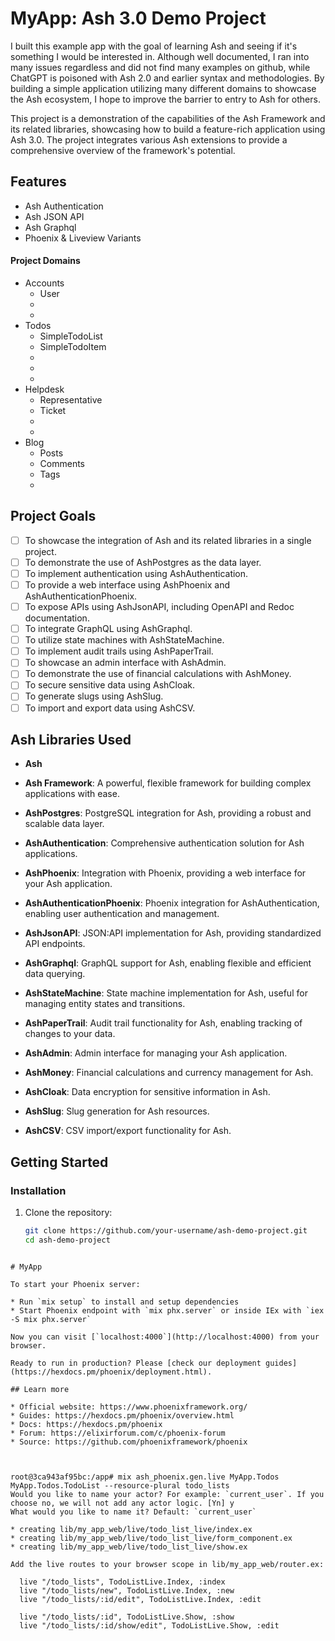 # MyApp: Ash 3.0 Demo Project

I built this example app with the goal of learning Ash and seeing if it's something I would be interested in. Although well documented, I ran into many issues regardless and did not find many examples on github, while ChatGPT is poisoned with Ash 2.0 and earlier syntax and methodologies. By building a simple application utilizing many different domains to showcase the Ash ecosystem, I hope to improve the barrier to entry to Ash for others.

This project is a demonstration of the capabilities of the Ash Framework and its related libraries, showcasing how to build a feature-rich application using Ash 3.0. The project integrates various Ash extensions to provide a comprehensive overview of the framework's potential.

## Features
- Ash Authentication
- Ash JSON API
- Ash Graphql
- Phoenix & Liveview Variants

#### Project Domains
- Accounts
  - User
  - 
  - 
- Todos
  - SimpleTodoList
  - SimpleTodoItem
  - 
  - 
  - 
- Helpdesk
  - Representative
  - Ticket
  - 
  - 
- Blog
  - Posts
  - Comments
  - Tags
  - 

## Project Goals
- [ ] To showcase the integration of Ash and its related libraries in a single project.
- [ ] To demonstrate the use of AshPostgres as the data layer.
- [ ] To implement authentication using AshAuthentication.
- [ ] To provide a web interface using AshPhoenix and AshAuthenticationPhoenix.
- [ ] To expose APIs using AshJsonAPI, including OpenAPI and Redoc documentation.
- [ ] To integrate GraphQL using AshGraphql.
- [ ] To utilize state machines with AshStateMachine.
- [ ] To implement audit trails using AshPaperTrail.
- [ ] To showcase an admin interface with AshAdmin.
- [ ] To demonstrate the use of financial calculations with AshMoney.
- [ ] To secure sensitive data using AshCloak.
- [ ] To generate slugs using AshSlug.
- [ ] To import and export data using AshCSV.

## Ash Libraries Used
- **Ash**

- **Ash Framework**: A powerful, flexible framework for building complex applications with ease.
- **AshPostgres**: PostgreSQL integration for Ash, providing a robust and scalable data layer.
- **AshAuthentication**: Comprehensive authentication solution for Ash applications.
- **AshPhoenix**: Integration with Phoenix, providing a web interface for your Ash application.
- **AshAuthenticationPhoenix**: Phoenix integration for AshAuthentication, enabling user authentication and management.
- **AshJsonAPI**: JSON:API implementation for Ash, providing standardized API endpoints.
- **AshGraphql**: GraphQL support for Ash, enabling flexible and efficient data querying.
- **AshStateMachine**: State machine implementation for Ash, useful for managing entity states and transitions.
- **AshPaperTrail**: Audit trail functionality for Ash, enabling tracking of changes to your data.
- **AshAdmin**: Admin interface for managing your Ash application.
- **AshMoney**: Financial calculations and currency management for Ash.
- **AshCloak**: Data encryption for sensitive information in Ash.
- **AshSlug**: Slug generation for Ash resources.
- **AshCSV**: CSV import/export functionality for Ash.

## Getting Started

### Installation

1. Clone the repository:

   ```bash
   git clone https://github.com/your-username/ash-demo-project.git
   cd ash-demo-project
  ```

# MyApp

To start your Phoenix server:

  * Run `mix setup` to install and setup dependencies
  * Start Phoenix endpoint with `mix phx.server` or inside IEx with `iex -S mix phx.server`

Now you can visit [`localhost:4000`](http://localhost:4000) from your browser.

Ready to run in production? Please [check our deployment guides](https://hexdocs.pm/phoenix/deployment.html).

## Learn more

  * Official website: https://www.phoenixframework.org/
  * Guides: https://hexdocs.pm/phoenix/overview.html
  * Docs: https://hexdocs.pm/phoenix
  * Forum: https://elixirforum.com/c/phoenix-forum
  * Source: https://github.com/phoenixframework/phoenix



root@3ca943af95bc:/app# mix ash_phoenix.gen.live MyApp.Todos MyApp.Todos.TodoList --resource-plural todo_lists
Would you like to name your actor? For example: `current_user`. If you choose no, we will not add any actor logic. [Yn] y
What would you like to name it? Default: `current_user` 

* creating lib/my_app_web/live/todo_list_live/index.ex
* creating lib/my_app_web/live/todo_list_live/form_component.ex
* creating lib/my_app_web/live/todo_list_live/show.ex

Add the live routes to your browser scope in lib/my_app_web/router.ex:

    live "/todo_lists", TodoListLive.Index, :index
    live "/todo_lists/new", TodoListLive.Index, :new
    live "/todo_lists/:id/edit", TodoListLive.Index, :edit

    live "/todo_lists/:id", TodoListLive.Show, :show
    live "/todo_lists/:id/show/edit", TodoListLive.Show, :edit